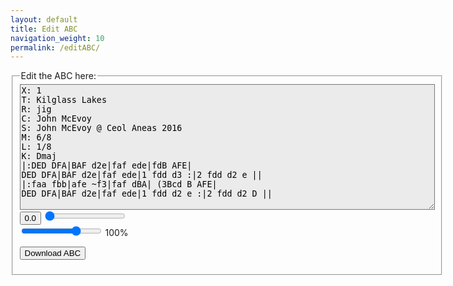 ```yaml
---
layout: default
title: Edit ABC
navigation_weight: 10
permalink: /editABC/
---
```

<!-- Draw the dots -->
<div class="output">
	<div id="paper0" class="paper"></div>
</div>

<!-- Group the input and controls for ABC-->
<fieldset style="display: inline-block; vertical-align: middle;">
    <legend>Edit the ABC here:</legend>

<!-- Read the modified ABC and play if requested -->
<span title="Use this sample as a template to edit or create your own ABC files. Don't forget to 'Download ABC' to save your work!">      
<textarea name='abc' id="abc" rows="13" cols="80" style="background-color: #ebebeb" spellcheck="false">
X: 1
T: Kilglass Lakes
R: jig
C: John McEvoy
S: John McEvoy @ Ceol Aneas 2016
M: 6/8
L: 1/8
K: Dmaj
|:DED DFA|BAF d2e|faf ede|fdB AFE|
DED DFA|BAF d2e|faf ede|1 fdd d3 :|2 fdd d2 e ||
|:faa fbb|afe ~f3|faf dBA| (3Bcd B AFE|
DED DFA|BAF d2e|faf ede|1 fdd d2 e :|2 fdd d2 D ||
</textarea>
</span>

<!-- Area to store unrolled ABC -->
<textarea id="processedABC" style="display:none;"></textarea>

<!-- Controls for ABC -->
<form onsubmit="return false" oninput="level.value = flevel.valueAsNumber">
	<span title="Play the ABC you've entered. You can slow down the playback using the Slider.">      
		<div class="audioplayer">
			<button id="pButton" class="playButton"
				onclick="processedABC.value=preProcessABC(abc.value);playABC(processedABC, pButton, playPosition, RSABC.value), APos">
				<div id="APos" class="audioPos">0.0</div>
			</button>
			<input name="playPosition" id="playPosition" type="range" class="audio_control" min="0" max="400" value="0"
				oninput="setABCPosition(value/100)" />
			<div class="speed_control">
				<input name="flevel" id="RSABC" type="range" min="50" max="120" value="100"
					onchange="changeABCspeed(processedABC, pButton, value)">
				<output name="level">100</output>%
			</div>
		</div>
	</span>
	<p class="clear"></p>
   <!-- Allow the user to save their ABC-->
   <span title="Download the ABC you've entered. Don't lose your work!">      
  		<input value='Download ABC' type='button' onclick='downloadABC(document.getElementById("abc").value)' />
   </span>
</form>
</fieldset>

<!-- Show errors -->
<br />
<div id='warnings'></div>

<script type="text/javascript" src="/js/abcjs_editor_3.0-min.js"></script>
<script type="text/javascript" src="/js/musical-ws.js"></script>
<script type="text/javascript" src="/js/abc_controls.js"></script>
<script type='text/javascript'>

function downloadABC(text) {
    var pom = document.createElement('a');
    pom.setAttribute(
        'href',
        'data:application/download;charset=utf-8,' + encodeURIComponent(text)
    );
    pom.setAttribute('download', "edited.abc");

    if (document.createEvent) {
        var event = document.createEvent('MouseEvents');
        event.initEvent('click', true, true);
        pom.dispatchEvent(event);
    } else {
        pom.click();
    }
}

$(document).ready(function()
{
    abc.editor = new ABCJS.Editor("abc", { paper_id: "paper0", midi_id:"midi", warnings_id:"warnings", indicate_changed: "true" });
});
</script>
